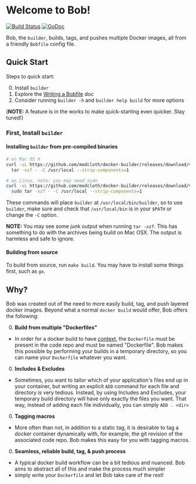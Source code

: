 # Welcome to Bob!

[![Build Status](https://travis-ci.org/modcloth/docker-builder.svg?branch=master)](https://travis-ci.org/modcloth/docker-builder)
[![GoDoc](https://godoc.org/github.com/modcloth/docker-builder?status.png)](https://godoc.org/github.com/modcloth/docker-builder)

Bob, the `builder`, builds, tags, and pushes multiple Docker images, all
from a friendly `Bobfile` config file.

## Quick Start

Steps to quick start:

0. Install `builder`
0. Explore the [Writing a Bobfile](docs/writing-a-bobfile.md) doc
0. Consider running `builder -h` and `builder help build` for more
   options

(**NOTE:** A feature is in the works to make quick-starting even
quicker.  Stay tuned!)

### First, Install `builder`

#### Installing `builder` from pre-compiled binaries

```bash
# on Mac OS X
curl -sL https://github.com/modcloth/docker-builder/releases/download/v0.3.0/docker-builder-v0.3.0-darwin-amd64.tar.gz | \
  tar -xzf - -C /usr/local --strip-components=1

# on Linux, note: you may need sudo
curl -sL https://github.com/modcloth/docker-builder/releases/download/v0.3.0/docker-builder-v0.3.0-linux-amd64.tar.gz | \
  sudo tar -xzf - -C /usr/local --strip-components=1
```

These commands will place `builder` at `/usr/local/bin/builder`, so to
use `builder`, make sure and check that `/usr/local/bin` is in your
`$PATH` or change the `-C` option.

**NOTE:** You may see some junk output when running `tar -xzf`.  This
has something to do with the archives being build on Mac OSX.  The
output is harmless and safe to ignore.

#### Building from source

To build from source, run `make build`.  You may have to install some
things first, such as `go`.


## Why?

Bob was created out of the need to more easily build, tag, and push
layered docker images.  Beyond what a normal `docker build` would offer,
Bob offers the following:

0. **Build from multiple "Dockerfiles"**
  - In order for a docker build to have
    [context](http://docs.docker.io/reference/builder/), the
`Dockerfile` must be present in the code repo and must be named
"Dockerfile".  Bob makes this possible by performing your builds in a
temporary directory, so you can name your `Dockerfile` whatever you
want.

0. **Includes &amp; Excludes**
  - Sometimes, you want to tailor which of your application's files end
    up in your container, but writing an explicit `ADD` command for each
file and directory is very tedious.  Instead, by using Includes and
Excludes, your temporary build directory will have only exactly the
files you want.  That way, instead of adding each file individually, you
can simply `ADD . <dir>`

0. **Tagging macros**
  - More often than not, in addition to a static tag, it is desirable to
    tag a docker container dynamically with, for example, the git
revision of the associated code repo.  Bob makes this easy for you with
tagging macros.

0. **Seamless, reliable build, tag, &amp; push process**
  - A typical docker build workflow can be a bit tedious and nuanced.
    Bob aims to abstract all of this and make the process much simpler
  - simply write your `Dockerfile` and let Bob take care of the rest!

